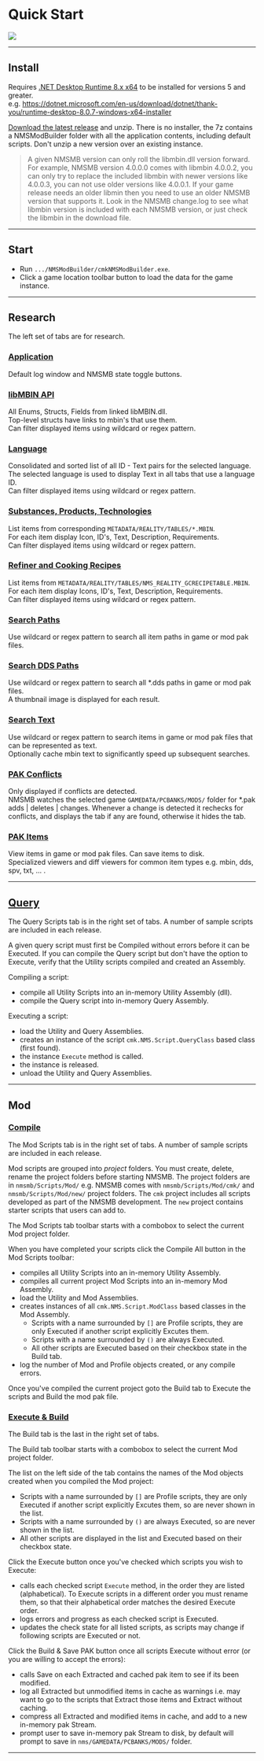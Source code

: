 ﻿# Quick Start
![](../Application.png)

---

## Install
Requires [.NET Desktop Runtime 8.x x64](https://dotnet.microsoft.com/download/dotnet/8.0) to be installed for versions 5 and greater.</br>
e.g. https://dotnet.microsoft.com/en-us/download/dotnet/thank-you/runtime-desktop-8.0.7-windows-x64-installer

[Download the latest release](https://github.com/cmkushnir/NMSModBuilder/releases/latest/download/NMSModBuilder.7z) and unzip.
There is no installer, the 7z contains a NMSModBuilder folder with all the application contents, including default scripts.
Don't unzip a new version over an existing instance.

>A given NMSMB version can only roll the libmbin.dll version forward.
>For example, NMSMB version 4.0.0.0 comes with libmbin 4.0.0.2,
>you can only try to replace the included libmbin with newer versions like 4.0.0.3,
>you can not use older versions like 4.0.0.1.
>If your game release needs an older libmin then you need to use an older NMSMB version that supports it.
>Look in the NMSMB change.log to see what libmbin version is included with each NMSMB version,
>or just check the libmbin in the download file.

---

## Start
- Run `.../NMSModBuilder/cmkNMSModBuilder.exe`.</br>
- Click a game location toolbar button to load the data for the game instance.

---

## Research
The left set of tabs are for research.

### [Application](../Tab/Application/Readme.md)
Default log window and NMSMB state toggle buttons.

### [libMBIN API](../Tab/MBINC/Readme.md)
All Enums, Structs, Fields from linked libMBIN.dll.</br>
Top-level structs have links to mbin's that use them.</br>
Can filter displayed items using wildcard or regex pattern.

### [Language](../Tab/Language/Readme.md)
Consolidated and sorted list of all ID - Text pairs for the selected language.</br>
The selected language is used to display Text in all tabs that use a language ID.</br>
Can filter displayed items using wildcard or regex pattern.

### [Substances, Products, Technologies](../Tab/Items/Readme.md)
List items from corresponding `METADATA/REALITY/TABLES/*.MBIN`.</br>
For each item display Icon, ID's, Text, Description, Requirements.</br>
Can filter displayed items using wildcard or regex pattern.

### [Refiner and Cooking Recipes](../Tab/Recipes/Readme.md)
List items from `METADATA/REALITY/TABLES/NMS_REALITY_GCRECIPETABLE.MBIN`.</br>
For each item display Icons, ID's, Text, Description, Requirements.</br>
Can filter displayed items using wildcard or regex pattern.

### [Search Paths](../Tab/SearchPaths/Readme.md)
Use wildcard or regex pattern to search all item paths in game or mod pak files.

### [Search DDS Paths](../Tab/SearchDds/Readme.md)
Use wildcard or regex pattern to search all *.dds paths in game or mod pak files.</br>
A thumbnail image is displayed for each result.

### [Search Text](../Tab/SearchText)
Use wildcard or regex pattern to search items in game or mod pak files that can be represented as text.</br>
Optionally cache mbin text to significantly speed up subsequent searches.

### [PAK Conflicts](../Tah/PakConflicts/Readme.md)
Only displayed if conflicts are detected.</br>
NMSMB watches the selected game `GAMEDATA/PCBANKS/MODS/` folder for *.pak adds | deletes | changes.
Whenever a change is detected it rechecks for conflicts, and displays the tab if any are found, otherwise it hides the tab.

### [PAK Items](../Tab/PakItems/Readme.md)
View items in game or mod pak files.  Can save items to disk.</br>
Specialized viewers and diff viewers for common item types e.g. mbin, dds, spv, txt, ... .

---

## [Query](../Tab/ScriptQuery/Readme.md)
The Query Scripts tab is in the right set of tabs.  A number of sample scripts are included in each release.</br>

A given query script must first be Compiled without errors before it can be Executed.
If you can compile the Query script but don't have the option to Execute, verify that the Utility scripts compiled and created an Assembly.

Compiling a script:
- compile all Utility Scripts into an in-memory Utility Assembly (dll).
- compile the Query script into in-memory Query Assembly.

Executing a script:
- load the Utility and Query Assemblies.
- creates an instance of the script `cmk.NMS.Script.QueryClass` based class (first found).
- the instance `Execute` method is called.
- the instance is released.
- unload the Utility and Query Assemblies.

---

## Mod
### [Compile](../Tab/ScriptMod/Readme.md)
The Mod Scripts tab is in the right set of tabs.  A number of sample scripts are included in each release.</br>

Mod scripts are grouped into _project_ folders.  You must create, delete, rename the project folders before starting NMSMB.
The project folders are in `nmsmb/Scripts/Mod/` e.g. NMSMB comes with `nmsmb/Scripts/Mod/cmk/` and `nmsmb/Scripts/Mod/new/` project folders.
The `cmk` project includes all scripts developed as part of the NMSMB development.
The `new` project contains starter scripts that users can add to.

The Mod Scripts tab toolbar starts with a combobox to select the current Mod project folder.

When you have completed your scripts click the Compile All button in the Mod Scripts toolbar:
- compiles all Utility Scripts into an in-memory Utility Assembly.
- compiles all current project Mod Scripts into an in-memory Mod Assembly.
- load the Utility and Mod Assemblies.
- creates instances of all `cmk.NMS.Script.ModClass` based classes in the Mod Assembly.
  - Scripts with a name surrounded by `[]` are Profile scripts, they are only Executed if another script explicitly Excutes them.
  - Scripts with a name surrounded by `()` are always Executed.
  - All other scripts are Executed based on their checkbox state in the Build tab.
- log the number of Mod and Profile objects created, or any compile errors.

Once you've compiled the current project goto the Build tab to Execute the scripts and Build the mod pak file.

### [Execute & Build](../Tab/Build/Readme.md)
The Build tab is the last in the right set of tabs.

The Build tab toolbar starts with a combobox to select the current Mod project folder.

The list on the left side of the tab contains the names of the Mod objects created when you compiled the Mod project:
- Scripts with a name surrounded by `[]` are Profile scripts, they are only Executed if another script explicitly Excutes them, so are never shown in the list.
- Scripts with a name surrounded by `()` are always Executed, so are never shown in the list.
- All other scripts are displayed in the list and Executed based on their checkbox state.

Click the Execute button once you've checked which scripts you wish to Execute:
- calls each checked script `Execute` method, in the order they are listed (alphabetical).
  To Execute scripts in a different order you must rename them, so that their alphabetical order matches the desired Execute order.
- logs errors and progress as each checked script is Executed.
- updates the check state for all listed scripts, as scripts may change if following scripts are Executed or not.

Click the Build & Save PAK button once all scripts Execute without error (or you are willing to accept the errors):
- calls Save on each Extracted and cached pak item to see if its been modified.
- log all Extracted but unmodified items in cache as warnings i.e. may want to go to the scripts that Extract those items and Extract without caching.
- compress all Extracted and modified items in cache, and add to a new in-memory pak Stream.
- prompt user to save in-memory pak Stream to disk, by default will prompt to save in `nms/GAMEDATA/PCBANKS/MODS/` folder.

---
